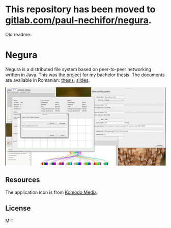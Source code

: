 # This repository has been moved to [gitlab.com/paul-nechifor/negura](http://gitlab.com/paul-nechifor/negura).

Old readme:

# Negura

Negura is a distributed file system based on peer-to-peer networking written in
Java. This was the project for my bachelor thesis. The documents are available
in Romanian: [thesis][thesis], [slides][slides].

![Negura screenshot.](screenshot.png)

## Resources

The application icon is from [Komodo Media][km].

## License

MIT

[thesis]: doc/licen%C8%9B%C4%83/licen%C8%9B%C4%83.pdf
[slides]: doc/prezentare/prezentare.pdf
[km]: http://www.komodomedia.com
